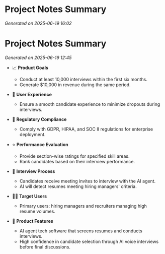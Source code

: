 # Project Notes Summary

*Generated on 2025-06-19 16:02*

# Project Notes Summary

*Generated on 2025-06-19 12:45*

- 📈 **Product Goals**
  - Conduct at least 10,000 interviews within the first six months.
  - Generate $10,000 in revenue during the same period.

- 🎯 **User Experience**
  - Ensure a smooth candidate experience to minimize dropouts during interviews.
  
- 📜 **Regulatory Compliance**
  - Comply with GDPR, HIPAA, and SOC II regulations for enterprise deployment.

- ⭐ **Performance Evaluation**
  - Provide section-wise ratings for specified skill areas.
  - Rank candidates based on their interview performance.

- 📅 **Interview Process**
  - Candidates receive meeting invites to interview with the AI agent.
  - AI will detect resumes meeting hiring managers' criteria.

- 🙋‍♂️ **Target Users**
  - Primary users: hiring managers and recruiters managing high resume volumes.

- 🤖 **Product Features**
  - AI agent tech software that screens resumes and conducts interviews.
  - High confidence in candidate selection through AI voice interviews before final discussions.